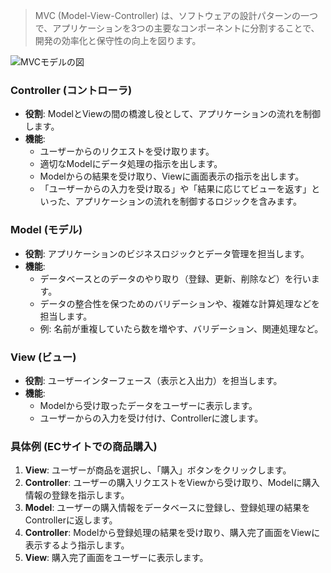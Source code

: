 >MVC (Model-View-Controller) は、ソフトウェアの設計パターンの一つで、アプリケーションを3つの主要なコンポーネントに分割することで、開発の効率化と保守性の向上を図ります。

![MVCモデルの図](Pasted%20image%2020250619115500.png)

### Controller (コントローラ)

- **役割**: ModelとViewの間の橋渡し役として、アプリケーションの流れを制御します。
- **機能**:
  - ユーザーからのリクエストを受け取ります。
  - 適切なModelにデータ処理の指示を出します。
  - Modelからの結果を受け取り、Viewに画面表示の指示を出します。
  - 「ユーザーからの入力を受け取る」や「結果に応じてビューを返す」といった、アプリケーションの流れを制御するロジックを含みます。

### Model (モデル)

- **役割**: アプリケーションのビジネスロジックとデータ管理を担当します。
- **機能**:
  - データベースとのデータのやり取り（登録、更新、削除など）を行います。
  - データの整合性を保つためのバリデーションや、複雑な計算処理などを担当します。
  - 例: 名前が重複していたら数を増やす、バリデーション、関連処理など。

### View (ビュー)

- **役割**: ユーザーインターフェース（表示と入出力）を担当します。
- **機能**:
  - Modelから受け取ったデータをユーザーに表示します。
  - ユーザーからの入力を受け付け、Controllerに渡します。

### 具体例 (ECサイトでの商品購入)

1.  **View**:
    ユーザーが商品を選択し、「購入」ボタンをクリックします。
2.  **Controller**:
    ユーザーの購入リクエストをViewから受け取り、Modelに購入情報の登録を指示します。
3.  **Model**:
    ユーザーの購入情報をデータベースに登録し、登録処理の結果をControllerに返します。
4.  **Controller**:
    Modelから登録処理の結果を受け取り、購入完了画面をViewに表示するよう指示します。
5.  **View**:
    購入完了画面をユーザーに表示します。
    